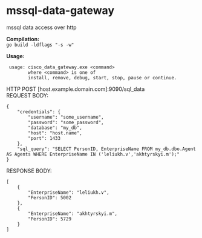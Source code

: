 # mssql-data-gateway

mssql data access over http

**Compilation:**  
```go build -ldflags "-s -w"```

**Usage:**
```
 usage: cisco_data_gateway.exe <command>
        where <command> is one of
        install, remove, debug, start, stop, pause or continue.
```

HTTP POST [host.example.domain.com]:9090/sql_data  
REQUEST BODY:
```
{
    "credentials": {
        "username": "some_username",
        "password": "some_password",
        "database": "my_db",
        "host": "host.name",
        "port": 1433
    },
    "sql_query": "SELECT PersonID, EnterpriseName FROM my_db.dbo.Agent AS Agents WHERE EnterpriseName IN ('leliukh.v','akhtyrskyi.m');"
}
```

RESPONSE BODY:
```
[
    {
        "EnterpriseName": "leliukh.v",
        "PersonID": 5002
    },
    {
        "EnterpriseName": "akhtyrskyi.m",
        "PersonID": 5729
    }
]
```
